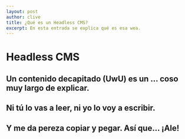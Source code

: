 ```yaml
---
layout: post
author: clive
title: ¿Qué es un Headless CMS?
excerpt: En esta entrada se explica qué es esa wea.
---
```

# Headless CMS
## Un contenido decapitado (UwU) es un ... coso muy largo de explicar.  
## Ni tú lo vas a leer, ni yo lo voy a escribir.  
## Y me da pereza copiar y pegar. Así que... ¡Ale!
